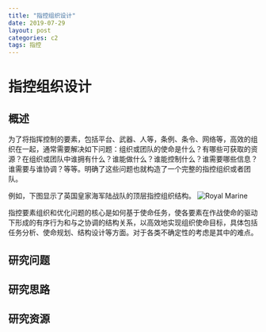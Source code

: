 ```yaml
---
title: "指控组织设计"
date: 2019-07-29
layout: post
categories: c2
tags: 指控
---
```


# 指控组织设计


## 概述

为了将指挥控制的要素，包括平台、武器、人等，条例、条令、网络等，高效的组织在一起，通常需要解决如下问题：组织或团队的使命是什么？有哪些可获取的资源？在组织或团队中谁拥有什么？谁能做什么？谁能控制什么？谁需要哪些信息？谁需要与谁协调？等等。明确了这些问题也就构造了一个完整的指控组织或者团队。

例如，下图显示了英国皇家海军陆战队的顶层指控组织结构。
![Royal Marine](https://1.bp.blogspot.com/-NmB4C5ttyxU/TXiF8XHtb_I/AAAAAAAAAaM/aZgaHdKp6sM/s1600/1.jpg)

指控要素组织和优化问题的核心是如何基于使命任务，使各要素在作战使命的驱动下形成的有序行为和与之协调的结构关系，以高效地实现组织使命目标，具体包括任务分析、使命规划、结构设计等方面。对于各类不确定性的考虑是其中的难点。

## 研究问题


## 研究思路


## 研究资源
